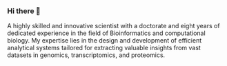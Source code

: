 ### Hi there 👋

A highly skilled and innovative scientist with a doctorate and eight years of dedicated experience in the field of
Bioinformatics and computational biology.
My expertise lies in the design and development of efficient analytical systems tailored for extracting valuable insights from vast datasets in genomics, transcriptomics, and proteomics. 
